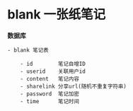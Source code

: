 # blank 一张纸笔记

**数据库**

    - blank 笔记表

        - id        笔记自增ID
        - userid    关联用户id
        - content   笔记内容
        - sharelink 分享url(随机不重复字符串)
        - password  笔记加密
        - time      笔记时间